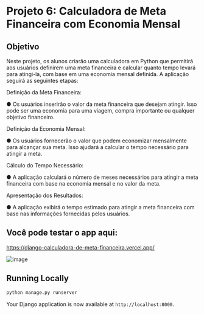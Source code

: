 
# Projeto 6: Calculadora de Meta Financeira com Economia Mensal

## Objetivo
Neste projeto, os alunos criarão uma calculadora em Python que permitirá aos usuários
definirem uma meta financeira e calcular quanto tempo levará para atingi-la, com base em
uma economia mensal definida. A aplicação seguirá as seguintes etapas:

Definição da Meta Financeira:

● Os usuários inserirão o valor da meta financeira que desejam atingir. Isso
pode ser uma economia para uma viagem, compra importante ou qualquer
objetivo financeiro.

Definição da Economia Mensal:

● Os usuários fornecerão o valor que podem economizar mensalmente para
alcançar sua meta. Isso ajudará a calcular o tempo necessário para atingir a
meta.

Cálculo do Tempo Necessário:

● A aplicação calculará o número de meses necessários para atingir a meta
financeira com base na economia mensal e no valor da meta.

Apresentação dos Resultados:

● A aplicação exibirá o tempo estimado para atingir a meta financeira com
base nas informações fornecidas pelos usuários.

## Você pode testar o app aqui:
https://django-calculadora-de-meta-financeira.vercel.app/

![image](https://github.com/guigvd/django-Calculadora-de-Meta-Financeira/assets/100156111/75160a2c-e278-4f8d-845d-abecfa59dc2d)




## Running Locally

```bash
python manage.py runserver
```

Your Django application is now available at `http://localhost:8000`.

